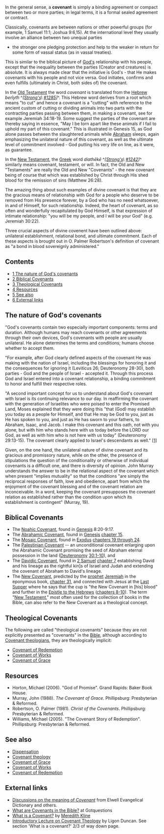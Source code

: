 In the general sense, a **covenant** is simply a binding agreement
or compact between two or more parties; in legal terms, it is a
formal sealed agreement or contract.

Classically, covenants are between nations or other powerful groups
(for example, 1 Samuel 11:1; Joshua 9:6,15). At the international
level they usually involve an alliance between two unequal parties
- the stronger one pledging protection and help to the weaker in
return for some form of vassal status (as in vassal treaties).

This is similar to the biblical picture of [God's](God "God")
relationship with his people, except that the inequality between
the parties (Creator and creatures) is absolute. It is always made
clear that the initiative is God's - that He makes covenants with
his people and not vice versa. God initiates, confirms and even
fulfills (ultimately in Christ, both sides of) the covenant.

In the [Old Testament](Old_Testament "Old Testament") the word
*covenant* is translated from the [Hebrew](Hebrew "Hebrew")
*berîyth*
^*[[Strong's](Strong's_Concordance\ "Strong's\ Concordance")\ [\#1285](http://www.biblestudytools.net/Lexicons/Hebrew/heb.cgi?number=1285&version=nas)]*^.
This Hebrew word derives from a root which means "to cut" and hence
a covenant is a "cutting" with reference to the ancient custom of
cutting or dividing animals into two parts with the contracting
parties passing between them, in making a covenant, see for example
Jeremiah 34:18-19. Some suggest the parties of the covenant are
thereby saying in essence, "May I be torn apart like these animals
if I fail to uphold my part of this covenant." This is illustrated
in Genesis 15, as God alone passes between the slaughtered animals
while [Abraham](Abraham "Abraham") sleeps, again emphasizing the
unilateral nature of this covenant, as well as the ultimate level
of commitment involved - God putting his very life on line, as it
were, as guarantee.

In the [New Testament](New_Testament "New Testament"), the
[Greek](Greek "Greek") word *diathēkē*
^*[[Strong's](Strong's_Concordance\ "Strong's\ Concordance")\ [\#1242](http://www.biblestudytools.net/Lexicons/Greek/grk.cgi?number=1242&version=nas)]*^
similarly means covenant, testament, or will. In fact, the Old and
New "Testaments" are really the Old and New "Covenants" - the new
covenant being of course that which was established by Christ
through His shed blood for the remission of sins (Matthew 26:28).

The amazing thing about such examples of divine covenant is that
they are the gracious means of relationship with God for a people
who deserve to be removed from His presence forever, by a God who
has no need whatsoever, in and of Himself, for such relationship.
Indeed, the heart of covenant, as so often and wonderfully
recapitulated by God Himself, is that expression of intimate
relationship: "you will be my people, and I will be your God" (e.g.
Jeremiah 30:22).

Three crucial aspects of divine covenent have been outlined above:
unilateral establishment, relational bond, and ultimate commitment.
Each of these aspects is brought out in O. Palmer Robertson's
definition of covenant as "a bond in blood sovereignly
administered."

## Contents

-   [1 The nature of God's covenants](#The_nature_of_God.27s_covenants)
-   [2 Biblical Covenants](#Biblical_Covenants)
-   [3 Theological Covenants](#Theological_Covenants)
-   [4 Resources](#Resources)
-   [5 See also](#See_also)
-   [6 External links](#External_links)

## The nature of God's covenants

"God's covenants contain two especially important components: terms
and duration. Although humans may reach covenants or other
agreements through their own devices, God's covenants with people
are usually unilateral. He alone determines the terms and
conditions; humans choose whether to accept them.

"For example, after God clearly defined aspects of the covenant He
was making with the nation of Israel, including the blessings for
honoring it and the consequences for ignoring it (Leviticus 26;
Deuteronomy 28-30), both parties - God and the people of Israel -
accepted it. Through this process God and Israel entered into a
covenant relationship, a binding commitment to honor and fulfill
their respective roles.

"A second important concept for us to understand about God's
covenant with Israel is its continuing relevance to our day. In
reaffirming the covenant with the generation of Israelites who were
poised to enter the Promised Land, Moses explained that they were
doing this "that (God) may establish you today as a people for
Himself, and that He may be God to you, just as He has spoken to
you, and just as He has sworn to your fathers, to Abraham, Isaac,
and Jacob. I make this covenant and this oath, not with you alone,
but with him who stands here with us today before the LORD our God,
as well as with him who is not here with us today" (Deuteronomy
29:13-15). The covenant clearly applied to Israel's descendants as
well."
[[1]](http://www.ucgstp.org/lit/booklets/usbbp/ch1covenant.html)

Given, on the one hand, the unilateral nature of divine covenant
and its gracious and promissory nature, while on the other, the
presence of stipulations the question of the conditionality or
otherwise of individual covenants is a difficult one, and there is
diversity of opinion. John Murray understands the answer to be in
the relational aspect of the covenant which when present "implies
mutuality" so that the conditions "are simply the reciprocal
responses of faith, love and obedience, apart from which the
enjoyment of the covenant blessing and of the covenant relation are
inconceivable. In a word, keeping the covenant presupposes the
covenant relation as established rather than the condition upon
which its establishment is contingent" (Murray, 19).

## Biblical Covenants

-   The [Noahic Covenant](Noahic_Covenant "Noahic Covenant"), found
    in [Genesis](Genesis "Genesis") 8:20-9:17.
-   The
    [Abrahamic Covenant](Abrahamic_Covenant "Abrahamic Covenant"),
    found in [Genesis](Genesis "Genesis")
    [chapter 15](http://www.biblegateway.com/passage/?search=Genesis+15).
-   The [Mosaic Covenant](Mosaic_Covenant "Mosaic Covenant"), found
    in [Exodus](Book_of_Exodus "Book of Exodus")
    [chapters 19 through 24](http://www.biblegateway.com/passage/?search=Exodus+19-24).
-   The
    [Palestinian Covenant](index.php?title=Palestinian_Covenant&action=edit&redlink=1 "Palestinian Covenant (page does not exist)")
    -- an unconditional covenant enlarging upon the Abrahamic Covenant
    promising the seed of Abraham eternal possession in the land
    ([Deuteronomy](Deuteronomy "Deuteronomy")
    [30:1-10](http://www.biblegateway.com/passage/?search=Deut+30:1-10)),
    and
-   The [Davidic Covenant](Davidic_Covenant "Davidic Covenant"),
    found in [2 Samuel](Books_of_Samuel "Books of Samuel")
    [chapter 7](http://www.biblegateway.com/passage/?search=2Samuel+7)
    establishing David and his lineage as the rightful kin]s of Israel
    and Judah and extending the covenant of Abraham to David's lineage.
-   The [New Covenant](New_Covenant "New Covenant"), predicted by
    the [prophet](Prophet "Prophet")
    [Jeremiah](index.php?title=Jeremiah&action=edit&redlink=1 "Jeremiah (page does not exist)")
    in the eponymous book,
    [chapter 31](http://www.biblegateway.com/passage/?search=Jeremiah+31),
    and connected with Jesus at the
    [Last Supper](Communion "Communion") where he says that the cup is
    "the New Covenant in [his] blood" and further in the
    [Epistle to the Hebrews](Epistle_to_the_Hebrews "Epistle to the Hebrews")
    ([chapters 8-10](http://www.biblegateway.com/passage/?search=Hebrews+8-10)).
    The term "[New Testament](New_Testament "New Testament")," most
    often used for the collection of books in the Bible, can also refer
    to the New Covenant as a theological concept.

## Theological Covenants

The following are called "theological covenants" because they are
not explicitly presented as "covenants" in the
[Bible](Bible "Bible"), although according to
[Covenant theologians](Covenant_Theology "Covenant Theology"), they
are theologically implicit:

-   [Covenant of Redemption](Covenant_of_Redemption "Covenant of Redemption")
-   [Covenant of Works](Covenant_of_Works "Covenant of Works")
-   [Covenant of Grace](Covenant_of_Grace "Covenant of Grace")

## Resources

-   Horton, Michael (2006). "God of Promise". Grand Rapids: Baker
    Book House.
-   Murray, John (1988). *The Covenant of Grace*. Phillipsburg:
    Presbyterian & Reformed.
-   Robertson, O. Palmer (1981). *Christ of the Covenants*.
    Phillipsburg: Presbyterian & Reformed.
-   Williams, Michael (2005). "The Covenant Story of Redemption".
    Phillipsburg: Presbyterian & Reformed.

## See also

-   [Dispensation](Dispensation "Dispensation")
-   [Covenant theology](Covenant_theology "Covenant theology")
-   [Covenant of Grace](Covenant_of_Grace "Covenant of Grace")
-   [Covenant of Works](Covenant_of_Works "Covenant of Works")
-   [Covenant of Redemption](Covenant_of_Redemption "Covenant of Redemption")

## External links

-   [Discussions on the meaning of *Covenant*](http://mb-soft.com/believe/text/covenant.htm)
    from Elwell Evangelical Dictionary and others.
-   [What are Covenants in the Bible?](http://www.gotquestions.org/bible-covenants.html)
    at Gotquestions
-   [What is a Covenant?](http://www.upper-register.com/intro/what_is_covenant.html)
    by [Meredith Kline](Meredith_Kline "Meredith Kline")
-   [Introductory Lecture on Covenant Theology](http://www.fpcjackson.org/resources/apologetics/Covenant%20Theology%20&%20Justification/Ligons_covtheology/01a.htm)
    by Ligon Duncan. See section 'What is a covenant?' 2/3 of way down
    page.



